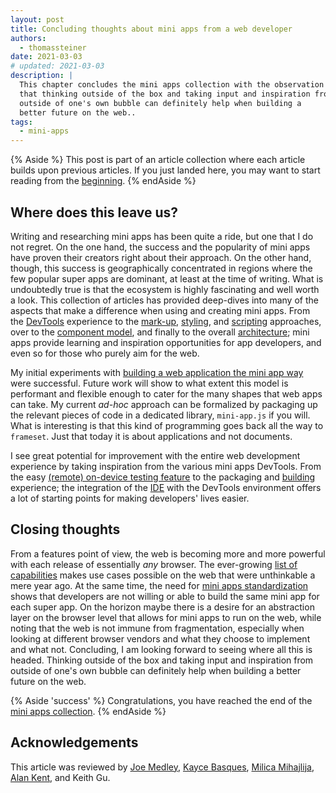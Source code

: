 ```yaml
---
layout: post
title: Concluding thoughts about mini apps from a web developer
authors:
  - thomassteiner
date: 2021-03-03
# updated: 2021-03-03
description: |
  This chapter concludes the mini apps collection with the observation
  that thinking outside of the box and taking input and inspiration from
  outside of one's own bubble can definitely help when building a
  better future on the web..
tags:
  - mini-apps
---
```


{% Aside %}
  This post is part of an article collection where each article builds upon previous articles.
  If you just landed here, you may want to start reading from the [beginning](/mini-app-super-apps/).
{% endAside %}

## Where does this leave us?

Writing and researching mini apps has been quite a ride, but one that I do not regret. On the one
hand, the success and the popularity of mini apps have proven their creators right about their approach. On the other
hand, though, this success is geographically concentrated in regions where the few popular super
apps are dominant, at least at the time of writing. What is undoubtedly true is that the ecosystem
is highly fascinating and well worth a look. This collection of articles has provided deep-dives
into many of the aspects that make a difference when using and creating mini apps. From the
[DevTools](/mini-app-devtools/) experience to the
[mark-up](/mini-app-markup-styling-and-scripting/#markup-languages),
[styling](/mini-app-markup-styling-and-scripting/#styling), and
[scripting](/mini-app-markup-styling-and-scripting/#scripting) approaches, over to the
[component model](/mini-app-components/), and finally to the overall
[architecture](/mini-app-project-structure-lifecycle-and-bundling/); mini apps provide learning and
inspiration opportunities for app developers, and even so for those who purely aim for the web.

My initial experiments with
[building a web application the mini app way](mini-app-example-project/) were
successful. Future work will show to what extent this model is performant and flexible enough to
cater for the many shapes that web apps can take. My current _ad-hoc_ approach can be formalized by
packaging up the relevant pieces of code in a dedicated library, `mini-app.js` if you will. What is
interesting is that this kind of programming goes back all the way to `frameset`. Just that today it
is about applications and not documents.

I see great potential for improvement with the entire web development experience by taking
inspiration from the various mini apps DevTools. From the easy
[(remote) on-device testing feature](/mini-app-devtools/#simulator-and-real-device-testing-and-debugging)
to the packaging and [building](/mini-app-project-structure-lifecycle-and-bundling/#the-build-process)
experience; the integration of the [IDE](/mini-app-devtools/#mini-app-ides) with the DevTools
environment offers a lot of starting points for making developers' lives easier.

## Closing thoughts

From a features point of view, the web is becoming more and more powerful
with each release of essentially _any_ browser. The ever-growing
[list of capabilities](/fugu-status/) makes use cases possible on the web that were unthinkable a
mere year ago. At the same time, the need for
[mini apps standardization](/mini-app-standardization/) shows that developers are not willing or
able to build the same mini app for each super app. On the horizon maybe there is a desire for an
abstraction layer on the browser level that allows for mini apps to run on the web, while noting that
the web is not immune from fragmentation, especially when looking at different browser vendors and
what they choose to implement and what not. Concluding, I am looking forward to seeing where all
this is headed. Thinking outside of the box and taking input and inspiration from outside of one's
own bubble can definitely help when building a better future on the web.

{% Aside 'success' %}
  Congratulations, you have reached the end of the [mini apps collection](/mini-apps/).
{% endAside %}

## Acknowledgements

This article was reviewed by
[Joe Medley](https://github.com/jpmedley),
[Kayce Basques](https://github.com/kaycebasques),
[Milica Mihajlija](https://github.com/mihajlija),
[Alan Kent](https://github.com/alankent),
and Keith Gu.
